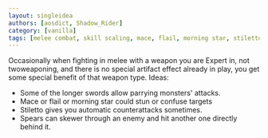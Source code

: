 ```yaml
---
layout: singleidea
authors: [aosdict, Shadow_Rider]
category: [vanilla]
tags: [melee combat, skill scaling, mace, flail, morning star, stiletto, spears]
---
```

Occasionally when fighting in melee with a weapon you are Expert in, not
twoweaponing, and there is no special artifact effect already in play, you get
some special benefit of that weapon type. Ideas:
* Some of the longer swords allow parrying monsters' attacks.
* Mace or flail or morning star could stun or confuse targets
* Stiletto gives you automatic counterattacks sometimes.
* Spears can skewer through an enemy and hit another one directly behind it.

